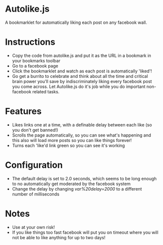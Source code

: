 Autolike.js
===========
A bookmarklet for automatically liking each post on any facebook wall.

Instructions
============
- Copy the code from autolike.js and put it as the URL in a bookmark in your bookmarks toolbar
- Go to a facebook page
- Click the bookmarklet and watch as each post is automatically 'liked'!
- Go get a burrito to celebrate and think about all the time and critical brain power you'll save by indiscriminately liking every facebook post you come across. Let Autolike.js do it's job while you do important non-facebook related tasks.

Features
========
- Likes links one at a time, with a definable delay between each like (so you don't get banned!)
- Scrolls the page automatically, so you can see what's happening and this also will load more posts so you can like things forever!
- Turns each 'like'd link green so you can see it's working

Configuration
=============
- The default delay is set to 2.0 seconds, which seems to be long enough to no automatically get moderated by the facebook system
- Change the delay by changing <i>var%20delay=2000</i> to a different number of milliseconds

Notes
=====
- Use at your own risk!
- If you like things too fast facebook will put you on timeout where you will not be able to like anything for up to two days!

